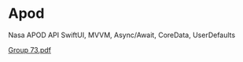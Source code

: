 # Apod

Nasa APOD API  SwiftUI, MVVM, Async/Await, CoreData, UserDefaults

[Group 73.pdf](https://github.com/user-attachments/files/16732774/Group.73.pdf)
